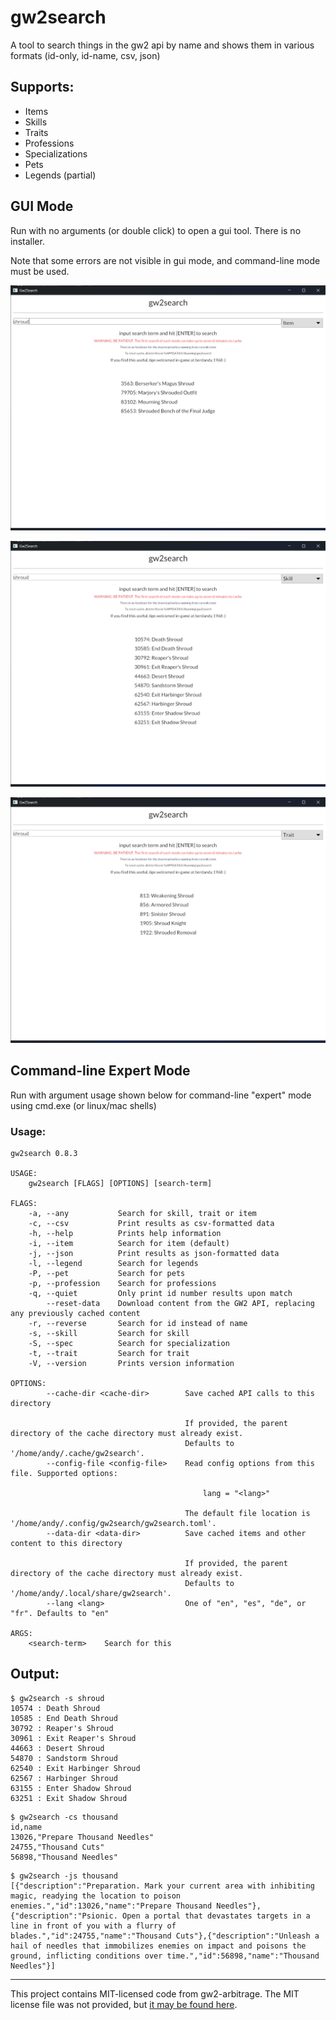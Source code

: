 # gw2search

A tool to search things in the gw2 api by name and shows them in various formats (id-only, id-name, csv, json)

## Supports:

- Items
- Skills
- Traits
- Professions
- Specializations
- Pets
- Legends (partial)

## GUI Mode

Run with no arguments (or double click) to open a gui tool. There is no installer.

Note that some errors are not visible in gui mode, and command-line mode must be used.

![Sample Screenshot of Item Search](img/sample_item.png?raw=true "Sample Item Search")

![Sample Screenshot of Skill Search](img/sample_skill.png?raw=true "Sample Skill Search")

![Sample Screenshot of Trait Search](img/sample_trait.png?raw=true "Sample Trait Search")

## Command-line Expert Mode

Run with argument usage shown below for command-line "expert" mode using cmd.exe (or linux/mac shells)

### Usage:

```
gw2search 0.8.3

USAGE:
    gw2search [FLAGS] [OPTIONS] [search-term]

FLAGS:
    -a, --any           Search for skill, trait or item
    -c, --csv           Print results as csv-formatted data
    -h, --help          Prints help information
    -i, --item          Search for item (default)
    -j, --json          Print results as json-formatted data
    -l, --legend        Search for legends
    -P, --pet           Search for pets
    -p, --profession    Search for professions
    -q, --quiet         Only print id number results upon match
        --reset-data    Download content from the GW2 API, replacing any previously cached content
    -r, --reverse       Search for id instead of name
    -s, --skill         Search for skill
    -S, --spec          Search for specialization
    -t, --trait         Search for trait
    -V, --version       Prints version information

OPTIONS:
        --cache-dir <cache-dir>        Save cached API calls to this directory

                                       If provided, the parent directory of the cache directory must already exist.
                                       Defaults to '/home/andy/.cache/gw2search'.
        --config-file <config-file>    Read config options from this file. Supported options:

                                           lang = "<lang>"

                                       The default file location is '/home/andy/.config/gw2search/gw2search.toml'.
        --data-dir <data-dir>          Save cached items and other content to this directory

                                       If provided, the parent directory of the cache directory must already exist.
                                       Defaults to '/home/andy/.local/share/gw2search'.
        --lang <lang>                  One of "en", "es", "de", or "fr". Defaults to "en"

ARGS:
    <search-term>    Search for this
```

## Output:

```
$ gw2search -s shroud
10574 : Death Shroud
10585 : End Death Shroud
30792 : Reaper's Shroud
30961 : Exit Reaper's Shroud
44663 : Desert Shroud
54870 : Sandstorm Shroud
62540 : Exit Harbinger Shroud
62567 : Harbinger Shroud
63155 : Enter Shadow Shroud
63251 : Exit Shadow Shroud
```

```
$ gw2search -cs thousand
id,name
13026,"Prepare Thousand Needles"
24755,"Thousand Cuts"
56898,"Thousand Needles"
```

```
$ gw2search -js thousand
[{"description":"Preparation. Mark your current area with inhibiting magic, readying the location to poison enemies.","id":13026,"name":"Prepare Thousand Needles"},{"description":"Psionic. Open a portal that devastates targets in a line in front of you with a flurry of blades.","id":24755,"name":"Thousand Cuts"},{"description":"Unleash a hail of needles that immobilizes enemies on impact and poisons the ground, inflicting conditions over time.","id":56898,"name":"Thousand Needles"}]
```

---

This project contains MIT-licensed code from gw2-arbitrage. The MIT license file was not provided, but [it may be found here](https://github.com/t-mw/gw2-arbitrage).
